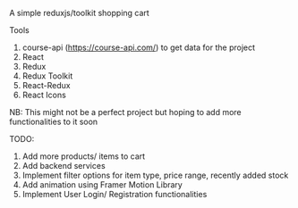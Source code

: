 A simple reduxjs/toolkit shopping cart

Tools
1. course-api (https://course-api.com/) to get data for the project
2. React
3. Redux
4. Redux Toolkit
5. React-Redux
6. React Icons

NB: This might not be a perfect project but hoping to add more functionalities to it soon

TODO: 
1. Add more products/ items to cart
2. Add backend services
3. Implement filter options for item type, price range, recently added stock
4. Add animation using Framer Motion Library
5. Implement User Login/ Registration functionalities
